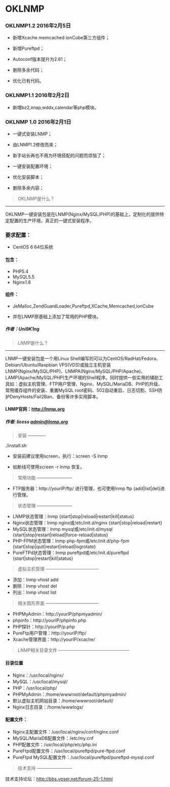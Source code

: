 # OKLNMP

### OKLNMP1.2 2016年2月5日

+ 新增Xcache memcached ionCube第三方组件；

+ 新增Pureftpd；

+ Autoconf版本提升为2.61；

+ 删除多余代码；

+ 优化已有代码。

### OKLNMP1.1 2016年2月2日

+ 新增bz2,imap,wddx,calendar等php模块。

### OKLNMP 1.0 2016年2月1日 

+ 一键式安装LNMP；

+ 由LNMP1.2修改而来；

+ 新手站长再也不用为环境搭配的问题而烦恼了；

+ 一键安装配置环境；

+ 优化安装脚本；

+ 删除多余内容；

> OKLNMP是什么？
---------------------

OKLNMP一键安装包是在LNMP(Nginx/MySQL/PHP)的基础上，定制化的提供特定配置的生产环境，真正的一键式安装程序。

### 要求配置：

+ CentOS 6 64位系统

#### 包含：

+ PHP5.4
+ MySQL5.5
+ Nginx1.8
 
#### 组件：

+ JeMalloc,ZendGuardLoader,Pureftpd,XCache,Memcached,ionCube

+ 并在LNMP原基础上添加了常用的PHP模块。

##### 作者：Uni9K1ng

> LNMP是什么？
---------------------

LNMP一键安装包是一个用Linux Shell编写的可以为CentOS/RadHat/Fedora、Debian/Ubuntu/Raspbian VPS(VDS)或独立主机安装LNMP(Nginx/MySQL/PHP)、LNMPA(Nginx/MySQL/PHP/Apache)、LAMP(Apache/MySQL/PHP)生产环境的Shell程序。同时提供一些实用的辅助工具如：虚拟主机管理、FTP用户管理、Nginx、MySQL/MariaDB、PHP的升级、常用缓存组件的安装、重置MySQL root密码、502自动重启、日志切割、SSH防护DenyHosts/Fail2Ban、备份等许多实用脚本。

#### LNMP官网：http://lnmp.org

##### 作者: licess <admin@lnmp.org>

> 安装
————

./install.sh

+ 安装前建议使用screen，执行：screen -S lnmp

+ 如断线可使用screen -r lnmp 恢复。

> 常用功能
————————

+ FTP服务器：http://yourIP/ftp/ 进行管理，也可使用lnmp ftp {add|list|del}进行管理。

> 状态管理
————————

+ LNMP状态管理：lnmp {start|stop|reload|restart|kill|status}
+ Nginx状态管理：lnmp nginx或/etc/init.d/nginx {start|stop|reload|restart}
+ MySQL状态管理：lnmp mysql或/etc/init.d/mysql {start|stop|restart|reload|force-reload|status}
+ PHP-FPM状态管理：lnmp php-fpm或/etc/init.d/php-fpm {start|stop|quit|restart|reload|logrotate}
+ PureFTPd状态管理：lnmp pureftpd或/etc/init.d/pureftpd {start|stop|restart|kill|status}

> 虚拟主机管理
————————————

+ 添加：lnmp vhost add
+ 删除：lnmp vhost del
+ 列出：lnmp vhost list

> 相关图形界面
————————————

+ PHPMyAdmin：http://yourIP/phpmyadmin/
+ phpinfo：http://yourIP/phpinfo.php
+ PHP探针：http://yourIP/p.php
+ PureFtp用户管理：http://yourIP/ftp/
+ Xcache管理界面：http://yourIP/xcache/

> LNMP相关目录文件
————————————————

#### 目录位置
+ Nginx：/usr/local/nginx/
+ MySQL：/usr/local/mysql/
+ PHP：/usr/local/php/
+ PHPMyAdmin：/home/wwwroot/default/phpmyadmin/
+ 默认虚拟主机网站目录：/home/wwwroot/default/
+ Nginx日志目录：/home/wwwlogs/

#### 配置文件：
+ Nginx主配置文件：/usr/local/nginx/conf/nginx.conf
+ MySQL/MariaDB配置文件：/etc/my.cnf
+ PHP配置文件：/usr/local/php/etc/php.ini
+ PureFtpd配置文件：/usr/local/pureftpd/pure-ftpd.conf
+ PureFtpd MySQL配置文件：/usr/local/pureftpd/pureftpd-mysql.conf


> 技术支持
————————

技术支持论坛：http://bbs.vpser.net/forum-25-1.html
